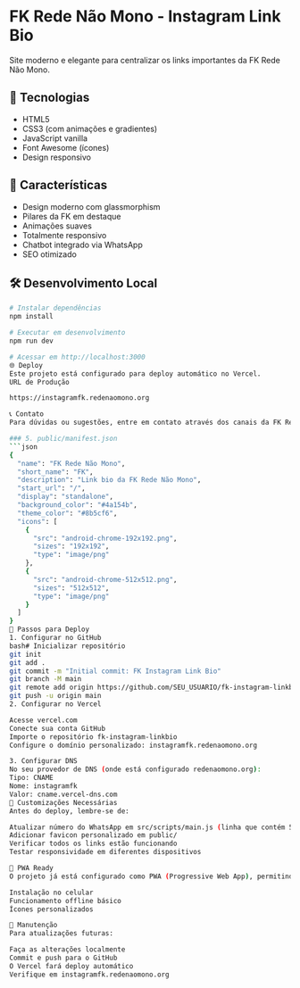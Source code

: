 # FK Rede Não Mono - Instagram Link Bio

Site moderno e elegante para centralizar os links importantes da FK Rede Não Mono.

## 🚀 Tecnologias

- HTML5
- CSS3 (com animações e gradientes)
- JavaScript vanilla
- Font Awesome (ícones)
- Design responsivo

## 📱 Características

- Design moderno com glassmorphism
- Pilares da FK em destaque
- Animações suaves
- Totalmente responsivo
- Chatbot integrado via WhatsApp
- SEO otimizado

## 🛠️ Desenvolvimento Local

```bash
# Instalar dependências
npm install

# Executar em desenvolvimento
npm run dev

# Acessar em http://localhost:3000
🌐 Deploy
Este projeto está configurado para deploy automático no Vercel.
URL de Produção

https://instagramfk.redenaomono.org

📞 Contato
Para dúvidas ou sugestões, entre em contato através dos canais da FK Rede Não Mono.

### 5. public/manifest.json
```json
{
  "name": "FK Rede Não Mono",
  "short_name": "FK",
  "description": "Link bio da FK Rede Não Mono",
  "start_url": "/",
  "display": "standalone",
  "background_color": "#4a154b",
  "theme_color": "#8b5cf6",
  "icons": [
    {
      "src": "android-chrome-192x192.png",
      "sizes": "192x192",
      "type": "image/png"
    },
    {
      "src": "android-chrome-512x512.png",
      "sizes": "512x512",
      "type": "image/png"
    }
  ]
}
🚀 Passos para Deploy
1. Configurar no GitHub
bash# Inicializar repositório
git init
git add .
git commit -m "Initial commit: FK Instagram Link Bio"
git branch -M main
git remote add origin https://github.com/SEU_USUARIO/fk-instagram-linkbio.git
git push -u origin main
2. Configurar no Vercel

Acesse vercel.com
Conecte sua conta GitHub
Importe o repositório fk-instagram-linkbio
Configure o domínio personalizado: instagramfk.redenaomono.org

3. Configurar DNS
No seu provedor de DNS (onde está configurado redenaomono.org):
Tipo: CNAME
Nome: instagramfk
Valor: cname.vercel-dns.com
📝 Customizações Necessárias
Antes do deploy, lembre-se de:

Atualizar número do WhatsApp em src/scripts/main.js (linha que contém 5584999999999)
Adicionar favicon personalizado em public/
Verificar todos os links estão funcionando
Testar responsividade em diferentes dispositivos

📱 PWA Ready
O projeto já está configurado como PWA (Progressive Web App), permitindo:

Instalação no celular
Funcionamento offline básico
Ícones personalizados

🔧 Manutenção
Para atualizações futuras:

Faça as alterações localmente
Commit e push para o GitHub
O Vercel fará deploy automático
Verifique em instagramfk.redenaomono.org